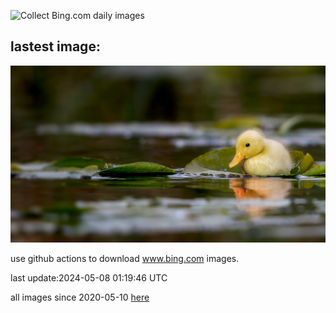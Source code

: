 ![Collect Bing.com daily images](https://github.com/counter2015/bing-daily-images/workflows/Collect%20Bing.com%20daily%20images/badge.svg)
## lastest image:
![](images/LittleDuckling.jpg)

use github actions to download www.bing.com images.

last update:2024-05-08 01:19:46 UTC

all images since 2020-05-10 [here](https://github.com/counter2015/bing-daily-images/tree/master/images) 
